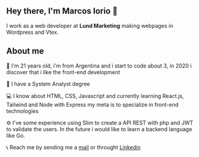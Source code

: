 ## Hey there, I'm Marcos Iorio 👋

I work as a web developer at **Lund Marketing** making webpages in Wordpress and Vtex.

## About me

👱 I'm 21 years old, i'm from Argentina and i start to code about 3, in 2020 i discover that i like the front-end development

📖 I have a System Analyst degree

💻 I know about HTML, CSS, Javascript and currently learning React.js, Tailwind and Node with Express my meta is to specialize in front-end technologies

⚙️ I've some experience using Slim to create a API REST with php and JWT to validate the users. In the future i would like to learn a backend language like Go.

📞 Reach me by sending me a [mail](marcossiorio@gmail.com) or throught [Linkedin](https://www.linkedin.com/in/marcos-ignacio-iorio-93a31a191/)

